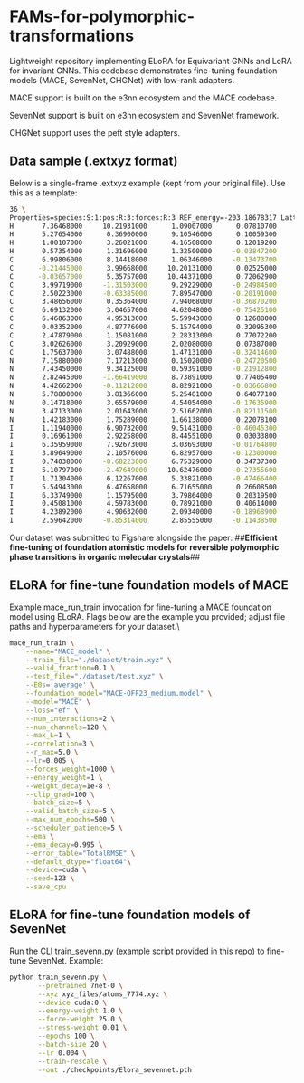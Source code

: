# FAMs-for-polymorphic-transformations

Lightweight repository implementing ELoRA for Equivariant GNNs and LoRA for invariant GNNs.
This codebase demonstrates fine-tuning foundation models (MACE, SevenNet, CHGNet) with low-rank adapters.

MACE support is built on the e3nn ecosystem and the MACE codebase.

SevenNet support is built on e3nn ecosystem and SevenNet framework.

CHGNet support uses the peft style adapters.

## Data sample (.extxyz format)
Below is a single-frame .extxyz example (kept from your original file). Use this as a template:
```bash
36 \
Properties=species:S:1:pos:R:3:forces:R:3 REF_energy=-203.18678317 Lattice="7.75640000 0.00000000 0.00000000 -0.11045220 10.71853092 0.00000000 -0.17760577 -3.80304806 11.13449525" \
H       7.36468000     10.21931000      1.09007000      0.07810700     -0.01555800      0.12200500 \
H       5.27654000      0.36900000      9.10546000      0.10059300      0.06820700      0.00643600 \
H       1.00107000      3.26021000      4.16508000      0.12019200      0.00215600     -0.14753200 \
H       0.57354000      1.31696000      1.32500000     -0.03847200      0.10923100      0.02317900 \
C       6.99806000      8.14418000      1.06346000     -0.13473700     -0.72076100      0.06783300 \
C      -0.21445000      3.99668000     10.20131000      0.02525000      0.18346500     -0.51738800 \
C      -0.03657000      5.35757000     10.44371000      0.72062900      0.25167600     -0.72249500 \
C       3.99719000     -1.31503000      9.29229000     -0.24984500     -0.63551900      0.15232500 \
C       2.50223000     -0.63385000      7.89547000     -0.20191000      0.33941200     -0.26274600 \
C       3.48656000      0.35364000      7.94068000     -0.36870200      0.59692900     -0.76930200 \
C       6.69132000      3.04657000      4.62048000     -0.75425100     -0.15612700      0.08688600 \
C       6.46863000      4.95313000      5.59943000      0.12688000      0.18069400      0.04985400 \
C       0.03352000      4.87776000      5.15794000      0.32095300      0.81993100      0.32503900 \
C       2.47879000      1.15081000      2.28313000      0.77072200     -0.06172900      0.36974800 \
C       3.02626000      3.20929000      2.02080000      0.07387000      0.24219500     -0.07278900 \
C       1.75637000      3.07488000      1.47131000     -0.32414600      1.02384500     -0.15222600 \
N       7.15880000      7.17213000      0.15020000     -0.24720500      0.70673700      0.71204800 \
N       7.43450000      9.34125000      0.59391000     -0.21912800     -0.17708500     -0.00458300 \
N       2.82445000     -1.66419000      8.73891000      0.77405400      0.12378700      0.37069100 \
N       4.42662000     -0.11212000      8.82921000     -0.03666800     -0.22484500      0.19939800 \
N       5.78800000      3.81366000      5.25481000      0.64077100     -0.42168200     -0.43371800 \
N       0.14718000      3.65579000      4.54054000     -0.17635900     -0.08744200      0.10072800 \
N       3.47133000      2.01643000      2.51662000     -0.82111500     -0.51866500     -0.10758400 \
N       1.42183000      1.75289000      1.66138000      0.22078100     -0.19384700      0.07633800 \
I       1.11940000      6.90732000      9.51431000     -0.46045300     -0.52713700      0.32542400 \
I       0.16961000      2.92258000      8.44551000      0.03033800      0.18793700      0.31335300 \
I       6.35959000      7.92673000      3.03693000     -0.01764800     -0.05214700     -0.18850100 \
I       3.89649000      2.10576000      6.82957000     -0.12300000     -0.62491900      0.34683700 \
I       0.74038000     -0.68223000      6.75329000      0.34737300      0.19800800      0.19702800 \
I       5.10797000     -2.47649000     10.62476000     -0.27355600      0.16699000     -0.30137000 \
I       1.71304000      6.12267000      5.33821000     -0.47466400     -0.37443300      0.01397400 \
I       5.54943000      6.47658000      6.71655000      0.26608500     -0.21452500     -0.31163700 \
I       6.33749000      1.15795000      3.79864000      0.20319500      0.07227700      0.29907800 \
I       0.45081000      4.59783000      0.78921000      0.40614000     -0.46546000      0.10025600 \
I       4.23892000      4.90632000      2.09340000     -0.18968900     -0.01057700     -0.11252300 \
I       2.59642000     -0.85314000      2.85555000     -0.11438500      0.20898100     -0.15406500 \
```
Our dataset was submitted to Figshare alongside the paper:
##**Efficient fine‑tuning of foundation atomistic models for reversible polymorphic phase transitions in organic molecular crystals**##

## ELoRA for fine-tune foundation models of MACE
Example mace_run_train invocation for fine-tuning a MACE foundation model using ELoRA. Flags below are the example you provided; adjust file paths and hyperparameters for your dataset.\
```bash
mace_run_train \
    --name="MACE_model" \
    --train_file="./dataset/train.xyz" \
    --valid_fraction=0.1 \
    --test_file="./dataset/test.xyz" \
    --E0s='average' \
    --foundation_model="MACE-OFF23_medium.model" \
    --model="MACE" \
    --loss="ef" \
    --num_interactions=2 \
    --num_channels=128 \
    --max_L=1 \
    --correlation=3 \
    --r_max=5.0 \
    --lr=0.005 \
    --forces_weight=1000 \
    --energy_weight=1 \
    --weight_decay=1e-8 \
    --clip_grad=100 \
    --batch_size=5 \
    --valid_batch_size=5 \
    --max_num_epochs=500 \
    --scheduler_patience=5 \
    --ema \
    --ema_decay=0.995 \
    --error_table="TotalRMSE" \
    --default_dtype="float64"\
    --device=cuda \
    --seed=123 \
    --save_cpu 
```
## ELoRA for fine-tune foundation models of SevenNet
Run the CLI train_sevenn.py (example script provided in this repo) to fine-tune SevenNet. Example:
```bash
python train_sevenn.py \
       --pretrained 7net-0 \
       --xyz xyz_files/atoms_7774.xyz \
       --device cuda:0 \
       --energy-weight 1.0 \
       --force-weight 25.0 \
       --stress-weight 0.01 \
       --epochs 100 \
       --batch-size 20 \
       --lr 0.004 \
       --train-rescale \
       --out ./checkpoints/Elora_sevennet.pth
```

